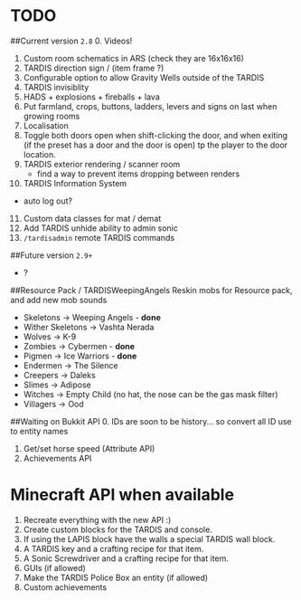 # TODO

##Current version `2.8`
0. Videos!
1. Custom room schematics in ARS (check they are 16x16x16)
2. TARDIS direction sign / (item frame ?)
3. Configurable option to allow Gravity Wells outside of the TARDIS
4. TARDIS invisiblity
5. HADS + explosions + fireballs + lava
6. Put farmland, crops, buttons, ladders, levers and signs on last when growing rooms
7. Localisation
8. Toggle both doors open when shift-clicking the door, and when exiting (if the preset has a door and the door is open) tp the player to the door location.
9. TARDIS exterior rendering / scanner room
   * find a way to prevent items dropping between renders
10. TARDIS Information System
   * auto log out?
11. Custom data classes for mat / demat
12. Add TARDIS unhide ability to admin sonic
13. `/tardisadmin` remote TARDIS commands

    
##Future version `2.9+`
* ?


##Resource Pack / TARDISWeepingAngels
Reskin mobs for Resource pack, and add new mob sounds

* Skeletons -> Weeping Angels - __done__
* Wither Skeletons -> Vashta Nerada
* Wolves -> K-9
* Zombies -> Cybermen - __done__
* Pigmen -> Ice Warriors - __done__
* Endermen -> The Silence
* Creepers -> Daleks
* Slimes -> Adipose
* Witches -> Empty Child (no hat, the nose can be the gas mask filter)
* Villagers -> Ood

##Waiting on Bukkit API
0. IDs are soon to be history... so convert all ID use to entity names
1. Get/set horse speed (Attribute API)
2. Achievements API

# Minecraft API when available
1. Recreate everything with the new API :)
2. Create custom blocks for the TARDIS and console.
3. If using the LAPIS block have the walls a special TARDIS wall block.
4. A TARDIS key and a crafting recipe for that item.
5. A Sonic Screwdriver and a crafting recipe for that item.
6. GUIs (if allowed)
7. Make the TARDIS Police Box an entity (if allowed)
8. Custom achievements

